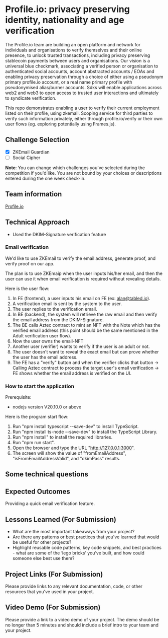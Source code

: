 # Profile.io: privacy preserving identity, nationality and age verification 

The Profile.io team are building an open platform and network for individuals and organisations to verify themselves and their online presence, to unlock trusted transactions, including privacy preserving stablecoin payments between users and organisations. Our vision is a universal blue checkmark, associating a verified person or organisation to authenticated social accounts, account abstracted accounts / EOAs and enabling privacy preservation through a choice of either using a pseudonym primary profile.io account, or a real name primary profile with pseudonymised alias/burner accounts. Sdks will enable applications across web2 and web3 to open access to trusted user interactions and ultimately to syndicate verification.

This repo demonstrates enabling a user to verify their current employment listed on their profile, using zkemail. Scoping service for third parties to verify such information privately, either through profile.io/verify or their own user flows (eg. exploring potentially using Frames.js).


## Challenge Selection

- [x] ZKEmail Guardian
- [ ] Social Cipher

**Note**: You can change which challenges you've selected during the competition if you'd like. You are not bound by your choices or descriptions entered during the one week check-in.

## Team information

[Profile.io](https://www.profile.io/)

## Technical Approach
- Used the DKIM-Signature verification feature

### Email verification
We'd like to use ZKEmail to verify the email address, generate proof, and verify proof on our app.

The plan is to use ZKEmaip when the user inputs his/her email, and then the user can use it when email verification is required without revealing details.

Here is the user flow:
1. In FE (frontend), a user inputs his email on FE (ex: alan@tabled.io).
2. A verification email is sent by the system to the user.
3. The user replies to the verification email.
4. In BE (backend), the system will retrieve the raw email and then verify the email address from the DKIM-Signature.
5. The BE calls Aztec contract to mint an NFT with the Note which has the verified email address (this point should be the same mentioned in the Adult verification user flow). 
6. Now the user owns the email-NFT
7. Another user (verifier) wants to verify if the user is an adult or not.
8. The user doesn't want to reveal the exact email but can prove whether the user has the email address.
9. The FE has a "verify" button and when the verifier clicks that button -> Calling Aztec contract to process the target user's email verification -> FE shows whether the email address is verified on the UI.

### How to start the application
Prerequisite:
- nodejs version V20.10.0 or above

Here is the program start flow:
1. Run "npm install typescript --save-dev" to install TypeScript.
1. Run "npm install ts-node --save-dev" to install the TypeScript Library.
1. Run "npm install" to install the required libraries.
1. Run "npm run start".
1. Open the browser and type the URL "http://127.0.0.1:3000".
1. The screen will show the value of "fromEmailAddress", "isFromEmailAddressValid", and "dkimPass" results.

## Some technical questions

## Expected Outcomes
Providing a quick email verification feature.

## Lessons Learned (For Submission)

- What are the most important takeaways from your project?
- Are there any patterns or best practices that you've learned that would be useful for other projects?
- Highlight reusable code patterns, key code snippets, and best practices - what are some of the ‘lego bricks’ you’ve built, and how could someone else best use them?

## Project Links (For Submission)

Please provide links to any relevant documentation, code, or other resources that you've used in your project.

## Video Demo (For Submission)

Please provide a link to a video demo of your project. The demo should be no longer than 5 minutes and should include a brief intro to your team and your project.
